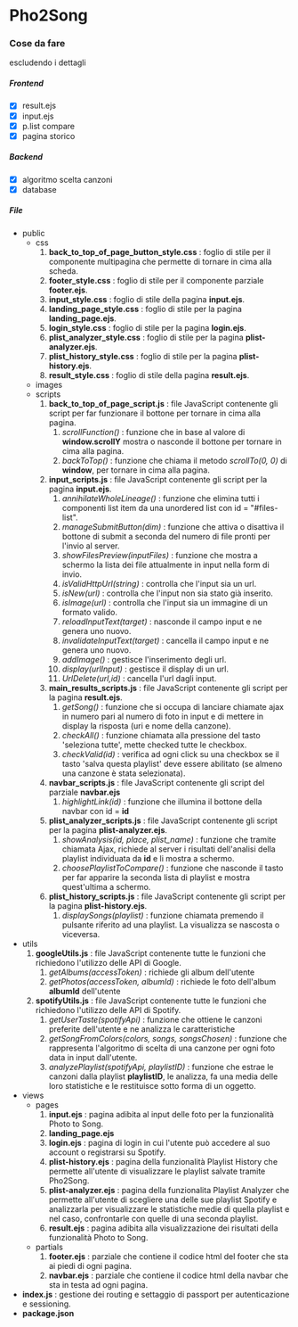 # Pho2Song
### Cose da fare
escludendo i dettagli
##### Frontend
- [x] result.ejs
- [x] input.ejs
- [x] p.list compare
- [x] pagina storico
##### Backend
- [x] algoritmo scelta canzoni
- [x] database

##### File

* public
    * css
        1. __back_to_top_of_page_button_style.css__ : foglio di stile per il componente multipagina che permette di tornare in cima alla scheda.
        2. __footer_style.css__ : foglio di stile per il componente parziale __footer.ejs__.
        3. __input_style.css__ : foglio di stile della pagina __input.ejs__.
        4. __landing_page_style.css__ : foglio di stile per la pagina __landing_page.ejs__.
        5. __login_style.css__ : foglio di stile per la pagina __login.ejs__.
        6. __plist_analyzer_style.css__ : foglio di stile per la pagina __plist-analyzer.ejs__.
        7. __plist_history_style.css__ : foglio di stile per la pagina __plist-history.ejs__.
        8. __result_style.css__ : foglio di stile della pagina __result.ejs__.
    * images
    * scripts
        1. __back_to_top_of_page_script.js__ : file JavaScript contenente gli script per far funzionare il bottone per tornare in cima alla pagina.
            1. _scrollFunction()_ : funzione che in base al valore di __window.scrollY__ mostra o nasconde il bottone per tornare in cima alla pagina.
            2. _backToTop()_ : funzione che chiama il metodo _scrollTo(0, 0)_ di __window__, per tornare in cima alla pagina.
        2. __input_scripts.js__ : file JavaScript contenente gli script per la pagina  __input.ejs__.
            1. _annihilateWholeLineage()_ : funzione che elimina tutti i componenti list item da una unordered list con id = "#files-list".
            2. _manageSubmitButton(dim)_ : funzione che attiva o disattiva il bottone di submit a seconda del numero di file pronti per l'invio al server.
            3. _showFilesPreview(inputFiles)_ : funzione che mostra a schermo la lista dei file attualmente in input nella form di invio.
            4. _isValidHttpUrl(string)_ : controlla che l'input sia un url.
            5. _isNew(url)_ : controlla che l'input non sia stato già inserito.
            6. _isImage(url)_ : controlla che l'input sia un immagine di un formato valido.
            7. _reloadInputText(target)_ : nasconde il campo input e ne genera uno nuovo. 
            8. _invalidateInputText(target)_ :  cancella il campo input e ne genera uno nuovo. 
            9. _addImage()_ : gestisce l'inserimento degli url.
            10. _display(urlInput)_ : gestisce il display di un url.
            11. _UrlDelete(url,id)_ : cancella l'url dagli input.
        3. __main_results_scripts.js__ :  file JavaScript contenente gli script per la pagina  __result.ejs__.
            1. _getSong()_ : funzione che si occupa di lanciare chiamate ajax in numero pari al numero di foto in input e di mettere in display la risposta (uri e nome della canzone).
            2. _checkAll()_ : funzione chiamata alla pressione del tasto 'seleziona tutte', mette checked tutte le checkbox.
            3. _checkValid(id)_ : verifica ad ogni click su una checkbox se il tasto 'salva questa playlist' deve essere abilitato (se almeno una canzone è stata selezionata).
        4. __navbar_scripts.js__ : file JavaScript contenente gli script del parziale __navbar.ejs__
            1. _highlightLink(id)_ : funzione che illumina il bottone della navbar con id = __id__
        5. __plist_analyzer_scripts.js__ : file JavaScript contenente gli script per la pagina __plist-analyzer.ejs__.
            1. _showAnalysis(id, place, plist_name)_ : funzione che tramite chiamata Ajax, richiede al server i risultati dell'analisi della playlist individuata da __id__ e li mostra a schermo.
            2. _choosePlaylistToCompare()_ : funzione che nasconde il tasto per far apparire la seconda lista di playlist e mostra quest'ultima a schermo.
        6. __plist_history_scripts.js__ : file JavaScript contenente gli script per la pagina __plist-history.ejs__. 
            1. _displaySongs(playlist)_ : funzione chiamata premendo il pulsante riferito ad una playlist. La visualizza se nascosta o viceversa.
* utils
    1. __googleUtils.js__ : file JavaScript contenente tutte le funzioni che richiedono l'utilizzo delle API di Google.
        1. _getAlbums(accessToken)_ : richiede gli album dell'utente
        2. _getPhotos(accessToken, albumId)_ : richiede le foto dell'album  __albumId__ dell'utente
    2. __spotifyUtils.js__ : file JavaScript contenente tutte le funzioni che richiedono l'utilizzo delle API di Spotify.
        1. _getUserTaste(spotifyApi)_ : funzione che ottiene le canzoni preferite dell'utente e ne analizza le caratteristiche
        2. _getSongFromColors(colors, songs, songsChosen)_ : funzione che rappresenta l'algoritmo di scelta di una canzone per ogni foto data in input dall'utente.
        3. _analyzePlaylist(spotifyApi, playlistID)_ : funzione che estrae le canzoni dalla playlist __playlistID__, le analizza, fa una media delle loro statistiche e le restituisce sotto forma di un oggetto.
* views
    * pages
        1. __input.ejs__ : pagina adibita al input delle foto per la funzionalità Photo to Song.
        2. __landing_page.ejs__
        3. __login.ejs__ : pagina di login in cui l'utente può accedere al suo account o registrarsi su Spotify.
        4. __plist-history.ejs__ : pagina della funzionalità Playlist History che permette all'utente di visualizzare le playlist salvate tramite Pho2Song.
        5. __plist-analyzer.ejs__ : pagina della funzionalita Playlist Analyzer che permette all'utente di scegliere una delle sue playlist Spotify e analizzarla per visualizzare le statistiche medie di quella playlist e nel caso, confrontarle con quelle di una   seconda playlist.
        6. __result.ejs__ : pagina adibita alla visualizzazione dei risultati della funzionalità Photo to Song.
    * partials
        1. __footer.ejs__ : parziale che contiene il codice html del footer che sta ai piedi di ogni pagina.
        2. __navbar.ejs__ : parziale che contiene il codice html della navbar che sta in testa ad ogni pagina.
* __index.js__ : gestione dei routing e settaggio di passport per autenticazione e sessioning.
* __package.json__

